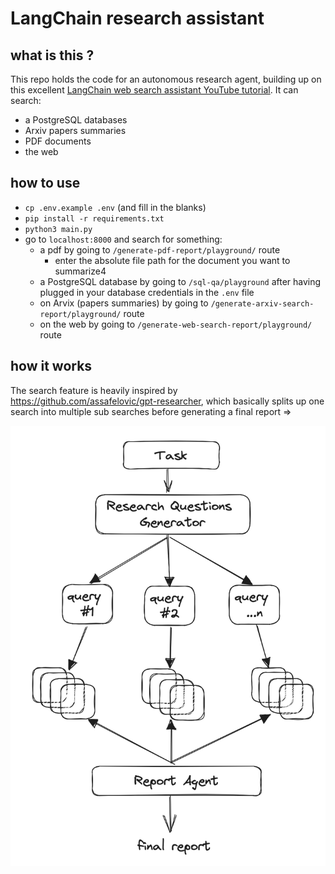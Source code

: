 # LangChain research assistant

## what is this ?

This repo holds the code for an autonomous research agent, building up on this excellent [LangChain web search assistant YouTube tutorial](https://www.youtube.com/watch?v=DjuXACWYkkU). It can search:

- a PostgreSQL databases
- Arxiv papers summaries
- PDF documents
- the web

## how to use

- `cp .env.example .env` (and fill in the blanks)
- `pip install -r requirements.txt`
- `python3 main.py`
- go to `localhost:8000` and search for something:
    - a pdf by going to `/generate-pdf-report/playground/` route
        - enter the absolute file path for the document you want to summarize4
    - a PostgreSQL database by going to `/sql-qa/playground` after having plugged in your database credentials in the `.env` file
    - on Arvix (papers summaries) by going to `/generate-arxiv-search-report/playground/` route
    - on the web by going to `/generate-web-search-report/playground/` route

## how it works

The search feature is heavily inspired by https://github.com/assafelovic/gpt-researcher, which basically splits up one search into multiple sub searches before generating a final report =>

![search logic](./search-logic.png)
